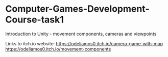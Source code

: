 # Computer-Games-Development-Course-task1
Introduction to Unity - movement components, cameras and viewpoints

Links to itch.io website:
https://odeliamos0.itch.io/camera-game-with-map
https://odeliamos0.itch.io/movement-components
